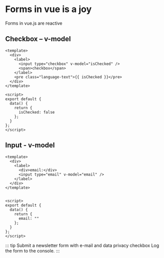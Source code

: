 # Forms in vue is a joy

Forms in vue.js are reactive

## Checkbox – v-model

<CheckboxInput/>

```vue
<template>
  <div>
    <label>
      <input type="checkbox" v-model="isChecked" />
      <span>checkbox</span>
    </label>
    <pre class="language-text">{{ isChecked }}</pre>
  </div>
</template>

<script>
export default {
  data() {
    return {
      isChecked: false
    };
  }
};
</script>
```

## Input - v-model

<form @submit.prevent>
  <EmailInput/>
</form>

```vue
<template>
  <div>
    <label>
      <div>email:</div>
      <input type="email" v-model="email" />
    </label>
  </div>
</template>


<script>
export default {
  data() {
    return {
      email: ""
    };
  }
};
</script>

```

::: tip
  Submit a newsletter form with e-mail and data privacy checkbox
  Log the form to the console.
:::